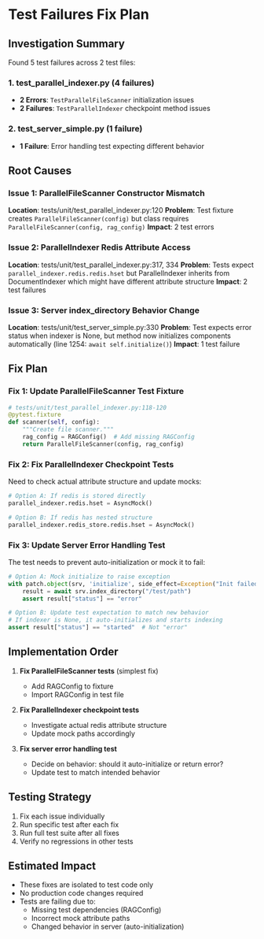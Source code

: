 # Test Failures Fix Plan

## Investigation Summary

Found 5 test failures across 2 test files:

### 1. test_parallel_indexer.py (4 failures)

- **2 Errors**: `TestParallelFileScanner` initialization issues
- **2 Failures**: `TestParallelIndexer` checkpoint method issues

### 2. test_server_simple.py (1 failure)

- **1 Failure**: Error handling test expecting different behavior

## Root Causes

### Issue 1: ParallelFileScanner Constructor Mismatch

**Location**: tests/unit/test_parallel_indexer.py:120
**Problem**: Test fixture creates `ParallelFileScanner(config)` but class requires `ParallelFileScanner(config, rag_config)`
**Impact**: 2 test errors

### Issue 2: ParallelIndexer Redis Attribute Access

**Location**: tests/unit/test_parallel_indexer.py:317, 334
**Problem**: Tests expect `parallel_indexer.redis.redis.hset` but ParallelIndexer inherits from DocumentIndexer which might have different attribute structure
**Impact**: 2 test failures

### Issue 3: Server index_directory Behavior Change

**Location**: tests/unit/test_server_simple.py:330
**Problem**: Test expects error status when indexer is None, but method now initializes components automatically (line 1254: `await self.initialize()`)
**Impact**: 1 test failure

## Fix Plan

### Fix 1: Update ParallelFileScanner Test Fixture

```python
# tests/unit/test_parallel_indexer.py:118-120
@pytest.fixture
def scanner(self, config):
    """Create file scanner."""
    rag_config = RAGConfig()  # Add missing RAGConfig
    return ParallelFileScanner(config, rag_config)
```

### Fix 2: Fix ParallelIndexer Checkpoint Tests

Need to check actual attribute structure and update mocks:

```python
# Option A: If redis is stored directly
parallel_indexer.redis.hset = AsyncMock()

# Option B: If redis has nested structure
parallel_indexer.redis_store.redis.hset = AsyncMock()
```

### Fix 3: Update Server Error Handling Test

The test needs to prevent auto-initialization or mock it to fail:

```python
# Option A: Mock initialize to raise exception
with patch.object(srv, 'initialize', side_effect=Exception("Init failed")):
    result = await srv.index_directory("/test/path")
    assert result["status"] == "error"

# Option B: Update test expectation to match new behavior
# If indexer is None, it auto-initializes and starts indexing
assert result["status"] == "started"  # Not "error"
```

## Implementation Order

1. **Fix ParallelFileScanner tests** (simplest fix)
   - Add RAGConfig to fixture
   - Import RAGConfig in test file

2. **Fix ParallelIndexer checkpoint tests**
   - Investigate actual redis attribute structure
   - Update mock paths accordingly

3. **Fix server error handling test**
   - Decide on behavior: should it auto-initialize or return error?
   - Update test to match intended behavior

## Testing Strategy

1. Fix each issue individually
2. Run specific test after each fix
3. Run full test suite after all fixes
4. Verify no regressions in other tests

## Estimated Impact

- These fixes are isolated to test code only
- No production code changes required
- Tests are failing due to:
  - Missing test dependencies (RAGConfig)
  - Incorrect mock attribute paths
  - Changed behavior in server (auto-initialization)
